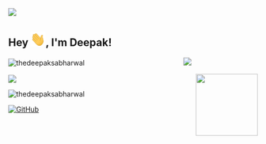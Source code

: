 <img src="https://user-images.githubusercontent.com/5679180/79618120-0daffb80-80be-11ea-819e-d2b0fa904d07.gif" width="30px">
<h2>Hey <img src="https://raw.githubusercontent.com/ABSphreak/ABSphreak/master/gifs/Hi.gif" width="30px">, I'm Deepak!</h2>

<img align='right' src='https://user-images.githubusercontent.com/5713670/87202985-820dcb80-c2b6-11ea-9f56-7ec461c497c3.gif' width='150"'>
<p><img align="center" src="https://github-readme-stats.vercel.app/api/top-langs/?username=thedeepaksabharwal&layout=compact&&theme=tokyonight" alt="thedeepaksabharwal" /></p>
<img src="https://i.imgur.com/VP9QIDJ.gif" width="125px" height="125px" align="right">
<img align="center" src="https://github-readme-stats.vercel.app/api?username=thedeepaksabharwal&&show_icons=true&&theme=tokyonight" />
<p align="left"> <img src="https://komarev.com/ghpvc/?username=thedeepaksabharwal&style=flat-square" alt="thedeepaksabharwal" /> </p>

[![GitHub](https://img.shields.io/badge/dynamic/json?logo=github&label=GitHub+Followers&labelColor=282c34&color=181717&query=%24.data.totalSubs&url=https%3A%2F%2Fapi.spencerwoo.com%2Fsubstats%2F%3Fsource%3Dgithub%26queryKey%3Dthedeepaksabharwal&longCache=true)](https://github.com/thedeepaksabharwal)

